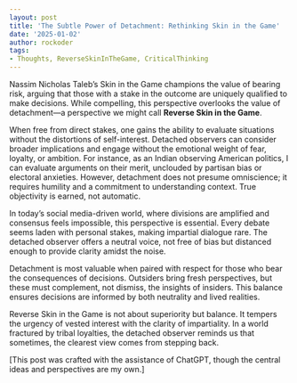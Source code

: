 ```yaml
---
layout: post
title: 'The Subtle Power of Detachment: Rethinking Skin in the Game'
date: '2025-01-02'
author: rockoder
tags:
- Thoughts, ReverseSkinInTheGame, CriticalThinking
---
```

	
Nassim Nicholas Taleb’s Skin in the Game champions the value of bearing risk, arguing that those with a stake in the outcome are uniquely qualified to make decisions. While compelling, this perspective overlooks the value of detachment—a perspective we might call **Reverse Skin in the Game**.

When free from direct stakes, one gains the ability to evaluate situations without the distortions of self-interest. Detached observers can consider broader implications and engage without the emotional weight of fear, loyalty, or ambition. For instance, as an Indian observing American politics, I can evaluate arguments on their merit, unclouded by partisan bias or electoral anxieties. However, detachment does not presume omniscience; it requires humility and a commitment to understanding context. True objectivity is earned, not automatic.

In today’s social media-driven world, where divisions are amplified and consensus feels impossible, this perspective is essential. Every debate seems laden with personal stakes, making impartial dialogue rare. The detached observer offers a neutral voice, not free of bias but distanced enough to provide clarity amidst the noise.

Detachment is most valuable when paired with respect for those who bear the consequences of decisions. Outsiders bring fresh perspectives, but these must complement, not dismiss, the insights of insiders. This balance ensures decisions are informed by both neutrality and lived realities.

Reverse Skin in the Game is not about superiority but balance. It tempers the urgency of vested interest with the clarity of impartiality. In a world fractured by tribal loyalties, the detached observer reminds us that sometimes, the clearest view comes from stepping back.

[This post was crafted with the assistance of ChatGPT, though the central ideas and perspectives are my own.]
